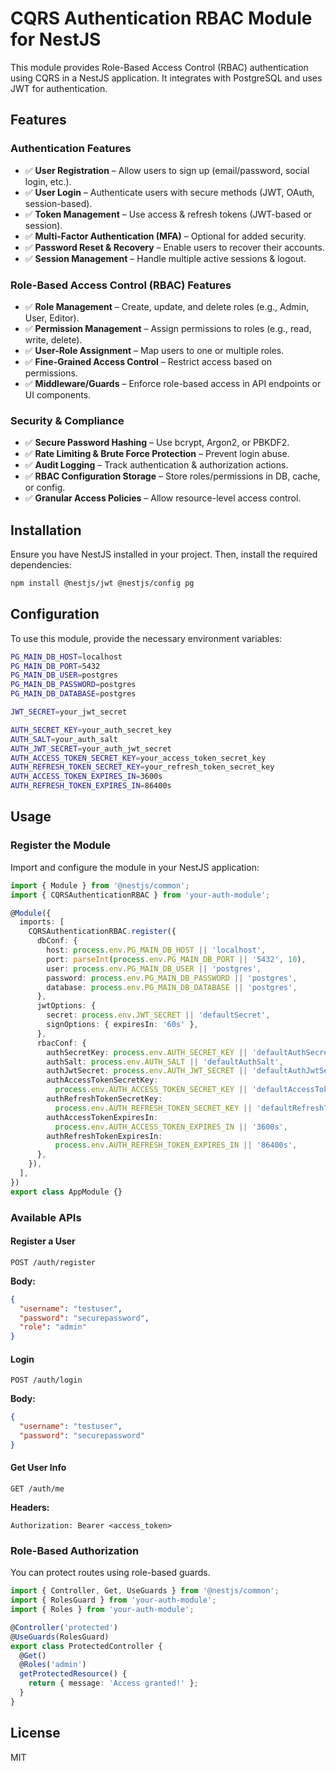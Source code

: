# CQRS Authentication RBAC Module for NestJS

This module provides Role-Based Access Control (RBAC) authentication using CQRS in a NestJS application. It integrates with PostgreSQL and uses JWT for authentication.
## Features

### Authentication Features
- ✅ **User Registration** – Allow users to sign up (email/password, social login, etc.).
- ✅ **User Login** – Authenticate users with secure methods (JWT, OAuth, session-based).
- ✅ **Token Management** – Use access & refresh tokens (JWT-based or session).
- ✅ **Multi-Factor Authentication (MFA)** – Optional for added security.
- ✅ **Password Reset & Recovery** – Enable users to recover their accounts.
- ✅ **Session Management** – Handle multiple active sessions & logout.

### Role-Based Access Control (RBAC) Features
- ✅ **Role Management** – Create, update, and delete roles (e.g., Admin, User, Editor).
- ✅ **Permission Management** – Assign permissions to roles (e.g., read, write, delete).
- ✅ **User-Role Assignment** – Map users to one or multiple roles.
- ✅ **Fine-Grained Access Control** – Restrict access based on permissions.
- ✅ **Middleware/Guards** – Enforce role-based access in API endpoints or UI components.

### Security & Compliance
- ✅ **Secure Password Hashing** – Use bcrypt, Argon2, or PBKDF2.
- ✅ **Rate Limiting & Brute Force Protection** – Prevent login abuse.
- ✅ **Audit Logging** – Track authentication & authorization actions.
- ✅ **RBAC Configuration Storage** – Store roles/permissions in DB, cache, or config.
- ✅ **Granular Access Policies** – Allow resource-level access control.

## Installation

Ensure you have NestJS installed in your project. Then, install the required dependencies:

```sh
npm install @nestjs/jwt @nestjs/config pg
```

## Configuration

To use this module, provide the necessary environment variables:

```sh
PG_MAIN_DB_HOST=localhost
PG_MAIN_DB_PORT=5432
PG_MAIN_DB_USER=postgres
PG_MAIN_DB_PASSWORD=postgres
PG_MAIN_DB_DATABASE=postgres

JWT_SECRET=your_jwt_secret

AUTH_SECRET_KEY=your_auth_secret_key
AUTH_SALT=your_auth_salt
AUTH_JWT_SECRET=your_auth_jwt_secret
AUTH_ACCESS_TOKEN_SECRET_KEY=your_access_token_secret_key
AUTH_REFRESH_TOKEN_SECRET_KEY=your_refresh_token_secret_key
AUTH_ACCESS_TOKEN_EXPIRES_IN=3600s
AUTH_REFRESH_TOKEN_EXPIRES_IN=86400s
```

## Usage

### Register the Module

Import and configure the module in your NestJS application:

```typescript
import { Module } from '@nestjs/common';
import { CQRSAuthenticationRBAC } from 'your-auth-module';

@Module({
  imports: [
    CQRSAuthenticationRBAC.register({
      dbConf: {
        host: process.env.PG_MAIN_DB_HOST || 'localhost',
        port: parseInt(process.env.PG_MAIN_DB_PORT || '5432', 10),
        user: process.env.PG_MAIN_DB_USER || 'postgres',
        password: process.env.PG_MAIN_DB_PASSWORD || 'postgres',
        database: process.env.PG_MAIN_DB_DATABASE || 'postgres',
      },
      jwtOptions: {
        secret: process.env.JWT_SECRET || 'defaultSecret',
        signOptions: { expiresIn: '60s' },
      },
      rbacConf: {
        authSecretKey: process.env.AUTH_SECRET_KEY || 'defaultAuthSecretKey',
        authSalt: process.env.AUTH_SALT || 'defaultAuthSalt',
        authJwtSecret: process.env.AUTH_JWT_SECRET || 'defaultAuthJwtSecret',
        authAccessTokenSecretKey:
          process.env.AUTH_ACCESS_TOKEN_SECRET_KEY || 'defaultAccessTokenSecretKey',
        authRefreshTokenSecretKey:
          process.env.AUTH_REFRESH_TOKEN_SECRET_KEY || 'defaultRefreshTokenSecretKey',
        authAccessTokenExpiresIn:
          process.env.AUTH_ACCESS_TOKEN_EXPIRES_IN || '3600s',
        authRefreshTokenExpiresIn:
          process.env.AUTH_REFRESH_TOKEN_EXPIRES_IN || '86400s',
      },
    }),
  ],
})
export class AppModule {}
```

### Available APIs

#### Register a User

```http
POST /auth/register
```
**Body:**
```json
{
  "username": "testuser",
  "password": "securepassword",
  "role": "admin"
}
```

#### Login
```http
POST /auth/login
```
**Body:**
```json
{
  "username": "testuser",
  "password": "securepassword"
}
```

#### Get User Info
```http
GET /auth/me
```
**Headers:**
```http
Authorization: Bearer <access_token>
```

### Role-Based Authorization

You can protect routes using role-based guards.

```typescript
import { Controller, Get, UseGuards } from '@nestjs/common';
import { RolesGuard } from 'your-auth-module';
import { Roles } from 'your-auth-module';

@Controller('protected')
@UseGuards(RolesGuard)
export class ProtectedController {
  @Get()
  @Roles('admin')
  getProtectedResource() {
    return { message: 'Access granted!' };
  }
}
```

## License
MIT

